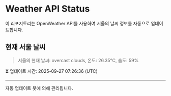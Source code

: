 
# Weather API Status

이 리포지토리는 OpenWeather API를 사용하여 서울의 날씨 정보를 자동으로 업데이트합니다.

## 현재 서울 날씨
> 서울의 현재 날씨: overcast clouds, 온도: 26.35°C, 습도: 59%

⏳ 업데이트 시간: 2025-09-27 07:26:36 (UTC)

---
자동 업데이트 봇에 의해 관리됩니다.
